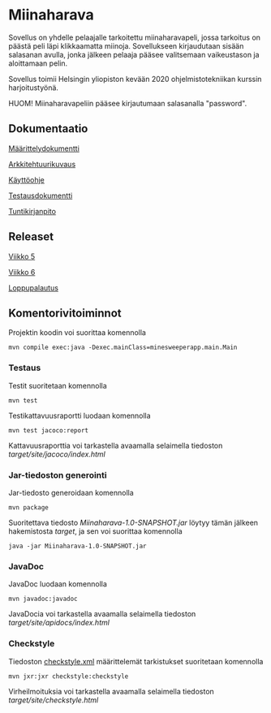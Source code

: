 # Miinaharava

Sovellus on yhdelle pelaajalle tarkoitettu miinaharavapeli, jossa tarkoitus on päästä peli läpi klikkaamatta miinoja. Sovellukseen kirjaudutaan sisään salasanan avulla, jonka jälkeen pelaaja pääsee valitsemaan vaikeustason ja aloittamaan pelin.

Sovellus toimii Helsingin yliopiston kevään 2020 ohjelmistotekniikan kurssin harjoitustyönä.

HUOM! Miinaharavapeliin pääsee kirjautumaan salasanalla "password".

## Dokumentaatio

[Määrittelydokumentti](dokumentaatio/vaatimusmaarittely.md)

[Arkkitehtuurikuvaus](dokumentaatio/arkkitehtuuri.md)

[Käyttöohje](dokumentaatio/kayttoohje.md)

[Testausdokumentti](dokumentaatio/testing.md)

[Tuntikirjanpito](dokumentaatio/tuntikirjanpito.md)

## Releaset

[Viikko 5](https://github.com/sinisaarinen/ot-harjoitustyo/releases/tag/viikko5)

[Viikko 6](https://github.com/sinisaarinen/ot-harjoitustyo/releases/tag/viikko6)

[Loppupalautus](https://github.com/sinisaarinen/ot-harjoitustyo/releases/tag/Loppupalautus)

## Komentorivitoiminnot

Projektin koodin voi suorittaa komennolla
```
mvn compile exec:java -Dexec.mainClass=minesweeperapp.main.Main
```

### Testaus

Testit suoritetaan komennolla 

```
mvn test
```

Testikattavuusraportti luodaan komennolla

```
mvn test jacoco:report
```
Kattavuusraporttia voi tarkastella avaamalla selaimella tiedoston _target/site/jacoco/index.html_

### Jar-tiedoston generointi

Jar-tiedosto generoidaan komennolla
```
mvn package
```
Suoritettava tiedosto _Miinaharava-1.0-SNAPSHOT.jar_ löytyy tämän jälkeen hakemistosta _target_, ja sen voi suorittaa komennolla
```
java -jar Miinaharava-1.0-SNAPSHOT.jar
```
### JavaDoc

JavaDoc luodaan komennolla
```
mvn javadoc:javadoc
```
JavaDocia voi tarkastella avaamalla selaimella tiedoston _target/site/apidocs/index.html_


### Checkstyle

Tiedoston [checkstyle.xml](Miinaharava/checkstyle.xml) määrittelemät tarkistukset suoritetaan komennolla
```
mvn jxr:jxr checkstyle:checkstyle
```
Virheilmoituksia voi tarkastella avaamalla selaimella tiedoston _target/site/checkstyle.html_
